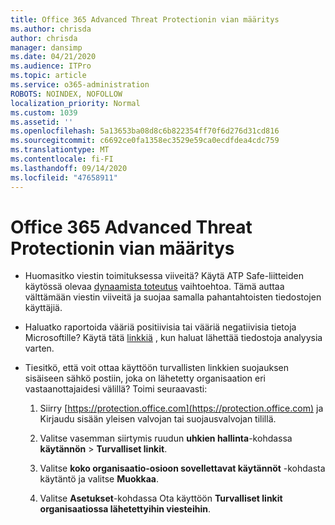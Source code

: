```yaml
---
title: Office 365 Advanced Threat Protectionin vian määritys
ms.author: chrisda
author: chrisda
manager: dansimp
ms.date: 04/21/2020
ms.audience: ITPro
ms.topic: article
ms.service: o365-administration
ROBOTS: NOINDEX, NOFOLLOW
localization_priority: Normal
ms.custom: 1039
ms.assetid: ''
ms.openlocfilehash: 5a13653ba08d8c6b822354ff70f6d276d31cd816
ms.sourcegitcommit: c6692ce0fa1358ec3529e59ca0ecdfdea4cdc759
ms.translationtype: MT
ms.contentlocale: fi-FI
ms.lasthandoff: 09/14/2020
ms.locfileid: "47658911"
---
```

# <a name="troubleshooting-office-365-advanced-threat-protection"></a>Office 365 Advanced Threat Protectionin vian määritys

- Huomasitko viestin toimituksessa viiveitä? Käytä ATP Safe-liitteiden käytössä olevaa [dynaamista toteutus](https://docs.microsoft.com/microsoft-365/security/office-365-security/dynamic-delivery-and-previewing) vaihtoehtoa. Tämä auttaa välttämään viestin viiveitä ja suojaa samalla pahantahtoisten tiedostojen käyttäjiä.

- Haluatko raportoida vääriä positiivisia tai vääriä negatiivisia tietoja Microsoftille? Käytä tätä [linkkiä](https://www.microsoft.com/wdsi/filesubmission/) , kun haluat lähettää tiedostoja analyysia varten.

- Tiesitkö, että voit ottaa käyttöön turvallisten linkkien suojauksen sisäiseen sähkö postiin, joka on lähetetty organisaation eri vastaanottajaidesi välillä? Toimi seuraavasti:

  1. Siirry [https://protection.office.com](https://protection.office.com) ja Kirjaudu sisään yleisen valvojan tai suojausvalvojan tilillä.

  2. Valitse vasemman siirtymis ruudun **uhkien hallinta**-kohdassa **käytännön** \> **Turvalliset linkit**.

  3. Valitse **koko organisaatio-osioon sovellettavat käytännöt** -kohdasta käytäntö ja valitse **Muokkaa**.

  4. Valitse **Asetukset**-kohdassa Ota käyttöön **Turvalliset linkit organisaatiossa lähetettyihin viesteihin**.
